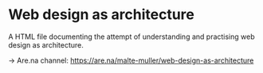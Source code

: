 # Web design as architecture
A HTML file documenting the attempt of understanding and practising web design as architecture.

→ Are.na channel: https://are.na/malte-muller/web-design-as-architecture